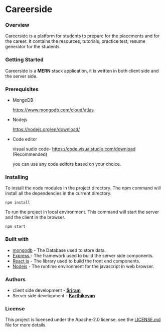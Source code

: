 # **Careerside**

### **Overview**

Careerside is a platform for students to prepare for the placements and for the career. It contains the resources, tutorials, practice test, resume generator for the students. 

### **Getting Started**

Careerside is a **MERN** stack application, it is written in both client side and the server side.  

### **Prerequisites**

- MongoDB

  https://www.mongodb.com/cloud/atlas

- Nodejs

  https://nodejs.org/en/download/

- Code editor

  visual sudio code- https://code.visualstudio.com/download (Recommended)

  you can use any code editors based on your choice.

### Installing

To install the node modules in the project directory. The npm command will install all the dependencies in the current directory.

```nodejs
npm install
```

To run the project in local environment. This command will start the server and the client in the browser.

```nodejs
npm start
```

### **Built with**

- [mongodb](https://www.mongodb.com/) - The Database used to store data.
- [Express ](https://expressjs.com/en/starter/installing.html) - The framework used to build the server side components.
- [React js](https://reactjs.org/tutorial/tutorial.html) - The library used to build the front end components.
- [Nodejs](https://nodejs.org/en/docs/) - The runtime environment for the javascript in web browser.

### Authors

- client side development - **[Sriram](https://github.com/sriram-24/)**
- Server side development - **[Karthikeyan](https://github.com/karthikeyan156)** 

### **License**

This project is licensed under the Apache-2.0 license. see the [LICENSE.md](https://github.com/sriram-24/Careerside/blob/master/LICENSE) file for more details.

